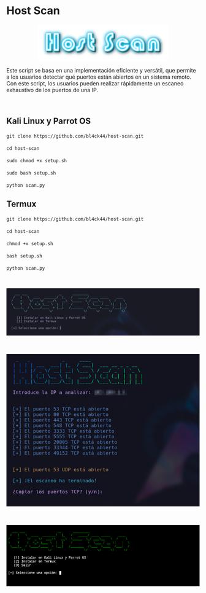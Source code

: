# Host Scan

<p align="center">
<img src="Logotipo.png">
</p>

Este script se basa en una implementación eficiente y versátil, que permite a los usuarios detectar qué puertos están abiertos en un sistema remoto. Con este script, los usuarios pueden realizar rápidamente un escaneo exhaustivo de los puertos de una IP.

<br>

## Kali Linux y Parrot OS
```
git clone https://github.com/bl4ck44/host-scan.git

cd host-scan

sudo chmod +x setup.sh

sudo bash setup.sh

python scan.py
```

## Termux

```
git clone https://github.com/bl4ck44/host-scan.git

cd host-scan

chmod +x setup.sh

bash setup.sh

python scan.py
```

<br>

<p align="center">
<img src="Img/muestra1.png">
</p>

<br>

<p align="center">
<img src="Img/muestra2.jpg">
</p>

<br>

<p align="center">
<img src="Img/muestra3.png">
</p>
